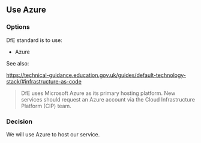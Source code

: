 ﻿
## Use Azure

### Options

DfE standard is to use:

- Azure

See also:

https://technical-guidance.education.gov.uk/guides/default-technology-stack/#infrastructure-as-code
> DfE uses Microsoft Azure as its primary hosting platform. New services should request an Azure account via the Cloud Infrastructure Platform (CIP) team.

### Decision

We will use Azure to host our service.
